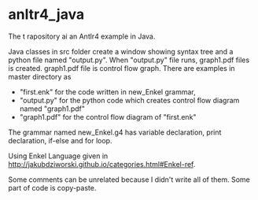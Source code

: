 # anltr4_java
The t rapository ai an Antlr4 example in Java.  

Java classes in src folder create a window showing syntax tree and a python file named "output.py".
When "output.py" file runs, graph1.pdf files is created. graph1.pdf file is control flow graph. 
There are examples in master directory as 
  - "first.enk" for the code written in new_Enkel grammar, 
  - "output.py" for the python code which creates control flow diagram named "graph1.pdf"
  - "graph1.pdf" for the control flow diagram of "first.enk"

The grammar named new_Enkel.g4 has variable declaration, print declaration, if-else and for loop.

Using Enkel Language given in http://jakubdziworski.github.io/categories.html#Enkel-ref.

Some comments can be unrelated because I didn't write all of them. Some part of code is copy-paste.
